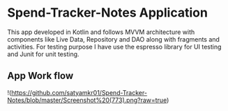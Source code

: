 # Spend-Tracker-Notes Application

This app developed in Kotlin and follows MVVM architecture with components like Live Data, Repository and DAO along with fragments and activities. For testing purpose I have use the espresso library for UI testing and Junit for unit testing.

## App Work flow
!(https://github.com/satyamkr01/Spend-Tracker-Notes/blob/master/Screenshot%20(773).png?raw=true)
